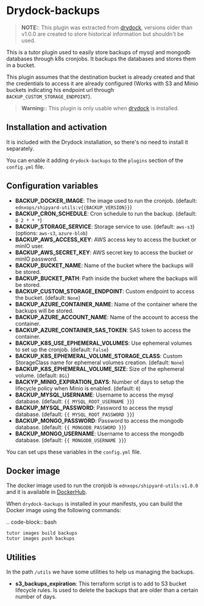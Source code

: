 # Drydock-backups

> **NOTE:**: This plugin was extracted from [drydock](https://github.com/eduNEXT/drydock), versions older than v1.0.0 are created to store historical information but shouldn't be used.

This is a tutor plugin used to easily store backups of mysql and mongodb databases through k8s cronjobs. It backups the databases and stores them in a bucket.

This plugin assumes that the destination bucket is already created and that the credentials to access it are already configured (Works with S3 and Minio buckets indicating his endpoint url through `BACKUP_CUSTOM_STORAGE_ENDPOINT`).

> **Warning:**: This plugin is only usable when [drydock](https://github.com/eduNEXT/drydock) is installed.

## Installation and activation


It is included with the Drydock installation, so there's no need to install it separately.

You can enable it adding `drydock-backups` to the `plugins` section of the `config.yml` file.

## Configuration variables


- **BACKUP_DOCKER_IMAGE**: The image used to run the cronjob. (default: `ednxops/shipyard-utils:v{{BACKUP_VERSION}}`)
- **BACKUP_CRON_SCHEDULE**: Cron schedule to run the backup. (default: `0 2 * * *`)
- **BACKUP_STORAGE_SERVICE**: Storage service to use. (default: `aws-s3`) (options: `aws-s3`, `azure-blob`)
- **BACKUP_AWS_ACCESS_KEY**: AWS access key to access the bucket or minIO user.
- **BACKUP_AWS_SECRET_KEY**: AWS secret key to access the bucket or minIO password.
- **BACKUP_BUCKET_NAME**: Name of the bucket where the backups will be stored.
- **BACKUP_BUCKET_PATH**: Path inside the bucket where the backups will be stored.
- **BACKUP_CUSTOM_STORAGE_ENDPOINT**: Custom endpoint to access the bucket. (default: `None`)
- **BACKUP_AZURE_CONTAINER_NAME**: Name of the container where the backups will be stored.
- **BACKUP_AZURE_ACCOUNT_NAME**: Name of the account to access the container.
- **BACKUP_AZURE_CONTAINER_SAS_TOKEN**: SAS token to access the container.
- **BACKUP_K8S_USE_EPHEMERAL_VOLUMES**: Use ephemeral volumes to set up the cronjob. (default: `False`)
- **BACKUP_K8S_EPHEMERAL_VOLUME_STORAGE_CLASS**: Custom StorageClass name for ephemeral volumes creation. (default: `None`)
- **BACKUP_K8S_EPHEMERAL_VOLUME_SIZE**: Size of the ephemeral volume. (default: `8Gi`)
- **BACKYP_MINIO_EXPIRATION_DAYS**: Number of days to setup the lifecycle policy when Minio is enabled. (default: `0`)
- **BACKUP_MYSQL_USERNAME**: Username to access the mysql database. (default: `{{ MYSQL_ROOT_USERNAME }}`)
- **BACKUP_MYSQL_PASSWORD**: Password to access the mysql database. (default: `{{ MYSQL_ROOT_PASSWORD }}`)
- **BACKUP_MONGO_PASSWORD**: Password to access the mongodb database. (default: `{{ MONGODB_PASSWORD }}`)
- **BACKUP_MONGO_USERNAME**: Username to access the mongodb database. (default: `{{ MONGODB_USERNAME }}`)

You can set ups these variables in the `config.yml` file.

## Docker image


The docker image used to run the cronjob is `ednxops/shipyard-utils:v1.0.0` and it is available in [DockerHub](https://hub.docker.com/r/ednxops/shipyard-utils).

When `drydock-backups` is installed in your manifests, you can build the Docker image using the following commands:

.. code-block:: bash

    tutor images build backups
    tutor images push backups

## Utilities


In the path `/utils` we have some utilities to help us managing the backups.

- **s3_backups_expiration**: This terraform script is to add to S3 bucket lifecycle rules. Is used to delete the backups that are older than a certain number of days.
